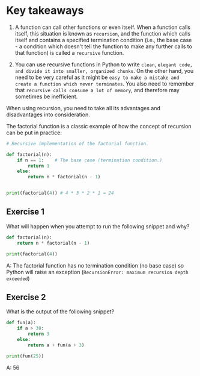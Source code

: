 # Key takeaways
1. A function can call other functions or even itself. When a function calls itself, this situation is known as `recursion`, and the function which calls itself and contains a specified termination condition (i.e., the base case - a condition which doesn't tell the function to make any further calls to that function) is called a `recursive` function.

2. You can use recursive functions in Python to write `clean`, `elegant code, and divide it into smaller, organized chunks`. On the other hand, you need to be very careful as it might be `easy to make a mistake and create a function which never terminates`. You also need to remember that `recursive calls consume a lot of memory`, and therefore may sometimes be inefficient.

When using recursion, you need to take all its advantages and disadvantages into consideration.

The factorial function is a classic example of how the concept of recursion can be put in practice:
```py
# Recursive implementation of the factorial function.

def factorial(n):
    if n == 1:    # The base case (termination condition.)
        return 1
    else:
        return n * factorial(n - 1)


print(factorial(4)) # 4 * 3 * 2 * 1 = 24
```

## Exercise 1
What will happen when you attempt to run the following snippet and why?
```py
def factorial(n):
    return n * factorial(n - 1)

print(factorial(4))
```
A: The factorial function has no termination condition (no base case) so Python will raise an exception (`RecursionError: maximum recursion depth exceeded`)

## Exercise 2
What is the output of the following snippet?
```py
def fun(a):
    if a > 30:
        return 3
    else:
        return a + fun(a + 3)

print(fun(25))
```
A: 56
